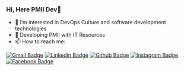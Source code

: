 
### Hi, Here PMII Dev👋 
- 🔭 I’m interested in DevOps Culture and software development technologies
- 🌱 Developing PMII with IT Resources
- 📫 How to reach me: 

[![Gmail Badge](https://img.shields.io/badge/-pmiidev9@gmail.com-c14438?style=flat&logo=Gmail&logoColor=white&link=mailto:pmiidev9@gmail.com)](mailto:pmiidev9@gmail.com) 
[![Linkedin Badge](https://img.shields.io/badge/-pmiidev-0072b1?style=flat&logo=Linkedin&logoColor=white&link=https://www.linkedin.com/in/pmiidev/)](https://www.linkedin.com/in/pmiidev/) 
[![Github Badge](https://img.shields.io/badge/-pmiidev-grey?style=flat&logo=github&logoColor=white&link=https://github.com/pmiidev)](https://github.com/pmiidev)
[![Instagram Badge](https://img.shields.io/badge/-pmiidev-E4405F?style=flat&logo=Instagram&logoColor=white&link=https://www.instagram.com/pmiidev/)](https://www.instagram.com/pmiidev/)
[![Facebook Badge](https://img.shields.io/badge/-pmiidev-1877F2?style=flat&logo=Facebook&logoColor=white&link=https://www.facebook.com/pmiidev/)](https://www.facebook.com/pmiidev/) 
<p align='left'>

<!--### Hi there 👋

*pmiidev** is a ✨ _special_ ✨ repository because its `README.md` (this file) appears on your GitHub profile.

Here are some ideas to get you started:

- 🔭 I’m currently working on ...
- 🌱 I’m currently learning ...
- 👯 I’m looking to collaborate on ...
- 🤔 I’m looking for help with ...
- 💬 Ask me about ...
- 📫 How to reach me: ...
- 😄 Pronouns: ...
- ⚡ Fun fact: ...
-->
